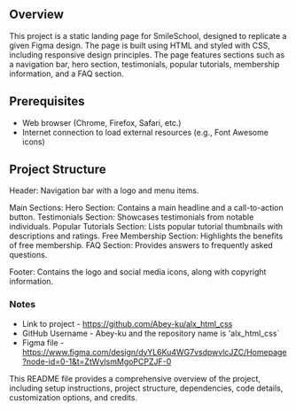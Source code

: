## Overview
This project is a static landing page for SmileSchool, designed to replicate a given Figma design. The page is built using HTML and styled with CSS, including responsive design principles. The page features sections such as a navigation bar, hero section, testimonials, popular tutorials, membership information, and a FAQ section.

## Prerequisites
- Web browser (Chrome, Firefox, Safari, etc.)
- Internet connection to load external resources (e.g., Font Awesome icons)

## Project Structure

Header:
Navigation bar with a logo and menu items.

Main Sections:
Hero Section: Contains a main headline and a call-to-action button.
Testimonials Section: Showcases testimonials from notable individuals.
Popular Tutorials Section: Lists popular tutorial thumbnails with descriptions and ratings.
Free Membership Section: Highlights the benefits of free membership.
FAQ Section: Provides answers to frequently asked questions.

Footer:
Contains the logo and social media icons, along with copyright information.

### Notes
- Link to project - https://github.com/Abey-ku/alx_html_css
- GitHub Username - Abey-ku and the repository name is 'alx_html_css`
- Figma file - https://www.figma.com/design/dyYL6Ku4WG7vsdpwvlcJZC/Homepage?node-id=0-1&t=ZtWyIsmMgoPCPZJF-0

This README file provides a comprehensive overview of the project, including setup instructions, project structure, dependencies, code details, customization options, and credits.